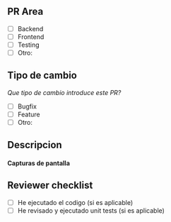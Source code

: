 ## PR Area

<!-- Comprobrar las areas que cubre su PR utilizando "x", ELIMINAR otras -->

- [ ] Backend
- [ ] Frontend
- [ ] Testing
- [ ] Otro: <!-- Por favor describir -->

## Tipo de cambio

_Que tipo de cambio introduce este PR?_

<!-- Marque los que se aplican a este PR utilizando "x", ELIMINAR otras -->

- [ ] Bugfix
- [ ] Feature
- [ ] Otro: <!-- Por favor describir -->

## Descripcion

<!-- Añadir algunos puntos * que describan los cambios introducidos -->

#### Capturas de pantalla

<!-- Por favor, arrastre y suelte para subir capturas de pantalla de la UI que es nueva o tiene grandes cambios  -->

## Reviewer checklist

- [ ] He ejecutado el codigo (si es aplicable)
- [ ] He revisado y ejecutado unit tests (si es aplicable)
